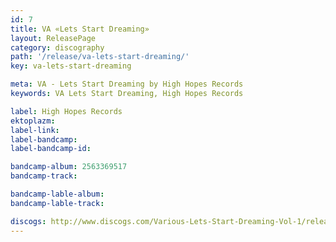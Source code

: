 ```yaml
---
id: 7
title: VA «Lets Start Dreaming»
layout: ReleasePage
category: discography
path: '/release/va-lets-start-dreaming/'
key: va-lets-start-dreaming

meta: VA - Lets Start Dreaming by High Hopes Records
keywords: VA Lets Start Dreaming, High Hopes Records

label: High Hopes Records
ektoplazm: 
label-link: 
label-bandcamp: 
label-bandcamp-id: 

bandcamp-album: 2563369517
bandcamp-track: 

bandcamp-lable-album: 
bandcamp-lable-track: 

discogs: http://www.discogs.com/Various-Lets-Start-Dreaming-Vol-1/release/1500459
---
```



